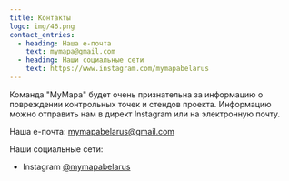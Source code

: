```yaml
---
title: Контакты
logo: img/46.png
contact_entries:
  - heading: Наша е-почта
    text: mymapa@gmail.com
  - heading: Наши социальные сети
    text: https://www.instagram.com/mymapabelarus
---
```

<!--StartFragment-->

Команда "MyMapa" будет очень признательна за информацию о повреждении контрольных точек и стендов проекта. Информацию можно отправить нам в директ  Instagram или на электронную почту.

<!--EndFragment-->

Наша е-почта: [mymapabelarus@gmail.com](mailto:mymapa@gmail.com)

Наши социальные сети:

* Instagram [@mymapabelarus](https://www.instagram.com/mymapabelarus)